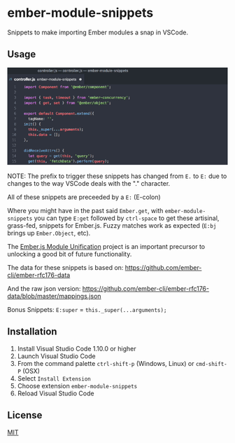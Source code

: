 # ember-module-snippets

Snippets to make importing Ember modules a snap in VSCode.

## Usage

![screenshot](images/ember-module-snippets-screen.gif)


NOTE: The prefix to trigger these snippets has changed from `E.` to `E:` due to changes to the way VSCode deals with the "." character.

All of these snippets are preceeded by a `E:` (E-colon)

Where you might have in the past said `Ember.get`, with `ember-module-snippets` you can type `E:get` followed by `ctrl-space` to get these artisinal, grass-fed, snippets for Ember.js. Fuzzy matches work as expected (`E:bj` brings up `Ember.Object`, etc).

The [Ember.js Module Unification](https://github.com/emberjs/rfcs/blob/master/text/0143-module-unification.md) project is an important precursor to unlocking a good bit of future functionality.

The data for these snippets is based on: https://github.com/ember-cli/ember-rfc176-data

And the raw json version: https://github.com/ember-cli/ember-rfc176-data/blob/master/mappings.json

Bonus Snippets:
`E:super` = `this._super(...arguments);`

## Installation

1. Install Visual Studio Code 1.10.0 or higher
2. Launch Visual Studio Code
3. From the command palette `ctrl-shift-p` (Windows, Linux) or `cmd-shift-P` (OSX)
4. Select `Install Extension`
5. Choose extension `ember-module-snippets`
6. Reload Visual Studio Code

## License

[MIT](https://raw.githubusercontent.com/candidmetrics/ember-module-snippets/master/LICENSE)